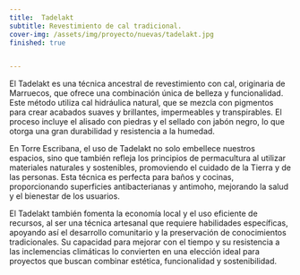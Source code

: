 ```yaml
---
title:  Tadelakt
subtitle: Revestimiento de cal tradicional.
cover-img: /assets/img/proyecto/nuevas/tadelakt.jpg
finished: true


---
```


El Tadelakt es una técnica ancestral de revestimiento con cal, originaria de Marruecos, que ofrece una combinación única de belleza y funcionalidad. Este método utiliza cal hidráulica natural, que se mezcla con pigmentos para crear acabados suaves y brillantes, impermeables y transpirables. El proceso incluye el alisado con piedras y el sellado con jabón negro, lo que otorga una gran durabilidad y resistencia a la humedad.

En Torre Escribana, el uso de Tadelakt no solo embellece nuestros espacios, sino que también refleja los principios de permacultura al utilizar materiales naturales y sostenibles, promoviendo el cuidado de la Tierra y de las personas. Esta técnica es perfecta para baños y cocinas, proporcionando superficies antibacterianas y antimoho, mejorando la salud y el bienestar de los usuarios.

El Tadelakt también fomenta la economía local y el uso eficiente de recursos, al ser una técnica artesanal que requiere habilidades específicas, apoyando así el desarrollo comunitario y la preservación de conocimientos tradicionales. Su capacidad para mejorar con el tiempo y su resistencia a las inclemencias climáticas lo convierten en una elección ideal para proyectos que buscan combinar estética, funcionalidad y sostenibilidad.




